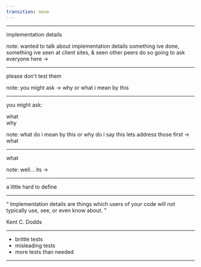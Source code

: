 ```yaml
---
transition: none
---
```


---

implementation details

note: wanted to talk about implementation details
something ive done, something ive seen at client sites, & seen other peers do
so
going to ask everyone here ->

---

please don't test them

note: you might ask -> why or what i mean by this

---

you might ask:

<div class="fragment">what</div>
<div class="fragment">why</div>

note:
what do i mean by this
or
why do i say this
lets address those
first -> what

---

what

note:
well... its ->

---

a little hard to define

---

<q cite="https://kentcdodds.com/blog/testing-implementation-details">
Implementation details are things which users of your code will not typically
use, see, or even know about.
</q>

Kent C. Dodds

---

- brittle tests
- <span class="fragment">misleading tests</span>
- <span class="fragment">more tests than needed</span>

---
